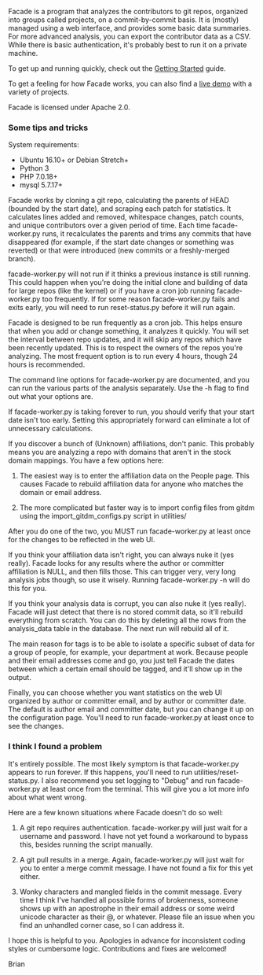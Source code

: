 Facade is a program that analyzes the contributors to git repos, organized into
groups called projects, on a commit-by-commit basis.  It is (mostly) managed
using a web interface, and provides some basic data summaries.  For more
advanced analysis, you can export the contributor data as a CSV.  While there is
basic authentication, it's probably best to run it on a private machine.

To get up and running quickly, check out the 
<a href="https://github.com/brianwarner/facade/wiki/Getting-started">Getting
Started</a> guide.

To get a feeling for how Facade works, you can also find a 
<a href="https://osg.facade-oss.org">live demo</a> with a variety of projects.

Facade is licensed under Apache 2.0.

### Some tips and tricks

System requirements:
 * Ubuntu 16.10+ or Debian Stretch+
 * Python 3
 * PHP 7.0.18+
 * mysql 5.7.17+

Facade works by cloning a git repo, calculating the parents of HEAD (bounded by
the start date), and scraping each patch for statistics. It calculates lines
added and removed, whitespace changes, patch counts, and unique contributors
over a given period of time. Each time facade-worker.py runs, it recalculates
the parents and trims any commits that have disappeared (for example, if the
start date changes or something was reverted) or that were introduced (new
commits or a freshly-merged branch).

facade-worker.py will not run if it thinks a previous instance is still running.
This could happen when you're doing the initial clone and building of data for
large repos (like the kernel) or if you have a cron job running facade-worker.py
too frequently.  If for some reason facade-worker.py fails and exits early, you
will need to run reset-status.py before it will run again.

Facade is designed to be run frequently as a cron job. This helps ensure that
when you add or change something, it analyzes it quickly. You will set the
interval between repo updates, and it will skip any repos which have been
recently updated. This is to respect the owners of the repos you're analyzing.
The most frequent option is to run every 4 hours, though 24 hours is
recommended.

The command line options for facade-worker.py are documented, and you can run
the various parts of the analysis separately. Use the -h flag to find out what
your options are.

If facade-worker.py is taking forever to run, you should verify that your start
date isn't too early.  Setting this appropriately forward can eliminate a lot of
unnecessary calculations.

If you discover a bunch of (Unknown) affiliations, don't panic. This probably
means you are analyzing a repo with domains that aren't in the stock domain
mappings.  You have a few options here:

1. The easiest way is to enter the affiliation data on the People page. This
causes Facade to rebuild affiliation data for anyone who matches the domain or
email address.

2. The more complicated but faster way is to import config files from gitdm
using the import_gitdm_configs.py script in utilities/

After you do one of the two, you MUST run facade-worker.py at least once for the
changes to be reflected in the web UI.

If you think your affiliation data isn't right, you can always nuke it (yes
really).  Facade looks for any results where the author or committer affiliation
is NULL, and then fills those.  This can trigger very, very long analysis jobs
though, so use it wisely.  Running facade-worker.py -n will do this for you.

If you think your analysis data is corrupt, you can also nuke it (yes really).
Facade will just detect that there is no stored commit data, so it'll rebuild
everything from scratch.  You can do this by deleting all the rows from the
analysis_data table in the database.  The next run will rebuild all of it.

The main reason for tags is to be able to isolate a specific subset of data for
a group of people, for example, your department at work.  Because people and
their email addresses come and go, you just tell Facade the dates between which
a certain email should be tagged, and it'll show up in the output.

Finally, you can choose whether you want statistics on the web UI organized by
author or committer email, and by author or committer date. The default is
author email and committer date, but you can change it up on the configuration
page. You'll need to run facade-worker.py at least once to see the changes.

### I think I found a problem

It's entirely possible. The most likely symptom is that facade-worker.py appears
to run forever. If this happens, you'll need to run utilities/reset-status.py. I
also recommend you set logging to "Debug" and run facade-worker.py at least once
from the terminal. This will give you a lot more info about what went wrong.

Here are a few known situations where Facade doesn't do so well:

1. A git repo requires authentication. facade-worker.py will just wait for a
username and password. I have not yet found a workaround to bypass this, besides
running the script manually.

2. A git pull results in a merge. Again, facade-worker.py will just wait for you
to enter a merge commit message. I have not found a fix for this yet either.

3. Wonky characters and mangled fields in the commit message. Every time I think
I've handled all possible forms of brokenness, someone shows up with an
apostrophe in their email address or some weird unicode character as their @, or
whatever. Please file an issue when you find an unhandled corner case, so I can
address it.

I hope this is helpful to you.  Apologies in advance for inconsistent coding
styles or cumbersome logic.  Contributions and fixes are welcomed!

Brian
